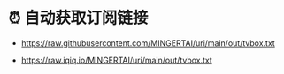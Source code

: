 # ⏰ 自动获取订阅链接

- https://raw.githubusercontent.com/MINGERTAI/uri/main/out/tvbox.txt

- https://raw.iqiq.io/MINGERTAI/uri/main/out/tvbox.txt
